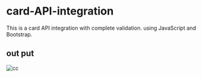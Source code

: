 # card-API-integration
This is a card API integration with complete validation. using JavaScript and Bootstrap.
## out put
![cc](https://user-images.githubusercontent.com/96828761/214777110-154d2a86-e84a-4d7f-9afb-86b2ae451c57.png)
